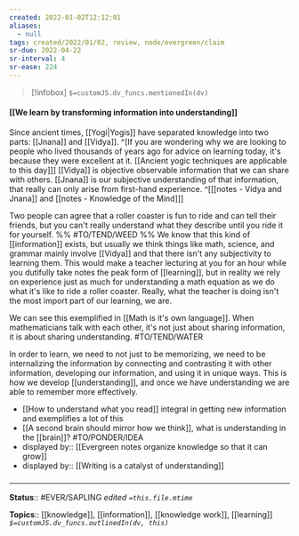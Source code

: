 ```yaml
---
created: 2022-01-02T12:12:01 
aliases:
  - null
tags: created/2022/01/02, review, node/evergreen/claim
sr-due: 2022-04-22
sr-interval: 4
sr-ease: 224
---
```

> [!infobox]
`$=customJS.dv_funcs.mentionedIn(dv)`

#### [[We learn by transforming information into understanding]] 

Since ancient times, [[Yogi|Yogis]] have separated knowledge into two parts: [[Jnana]] and [[Vidya]]. 
^[If you are wondering why we are looking to people who lived thousands of years ago for advice on learning today, it's because they were excellent at it. [[Ancient yogic techniques are applicable to this day]]]
[[Vidya]] is objective observable information that we can share with others.
[[Jnana]] is our subjective understanding of that information, that really can only arise from first-hand experience.
^[[[notes - Vidya and Jnana]] and [[notes - Knowledge of the Mind]]]

Two people can agree that a roller coaster is fun to ride and can tell their friends,
but you can't really understand what they describe until you ride it for yourself.
%% #TO/TEND/WEED  %%
We know that this kind of [[information]] exists, 
but usually we think things like math, science, and grammar mainly involve [[Vidya]] and that there isn't any subjectivity to learning them.
This would make a teacher lecturing at you for an hour while you dutifully take notes the peak form of [[learning]],
but in reality we rely on experience just as much for understanding a math equation as we do what it's like to ride a roller coaster.
Really, what the teacher is doing isn't the most import part of our learning, we are.

We can see this exemplified in [[Math is it's own language]]. 
When mathematicians talk with each other, it's not just about sharing information, it is about sharing understanding. #TO/TEND/WATER 

In order to learn, we need to not just to be memorizing, we need to be internalizing the information by connecting and contrasting it with other information, developing our information, and using it in unique ways. This is how we develop [[understanding]], and once we have understanding we are able to remember more effectively.

- [[How to understand what you read]] integral in getting new information and exemplifies a lot of this
- [[A second brain should mirror how we think]], what is understanding in the [[brain]]? #TO/PONDER/IDEA 
- displayed by:: [[Evergreen notes organize knowledge so that it can grow]]
- displayed by:: [[Writing is a catalyst of understanding]]

### <hr class="footnote"/>

**Status**:: #EVER/SAPLING 
*edited `=this.file.mtime`*

**Topics**:: [[knowledge]], [[information]], [[knowledge work]], [[learning]]
*`$=customJS.dv_funcs.outlinedIn(dv, this)`*

